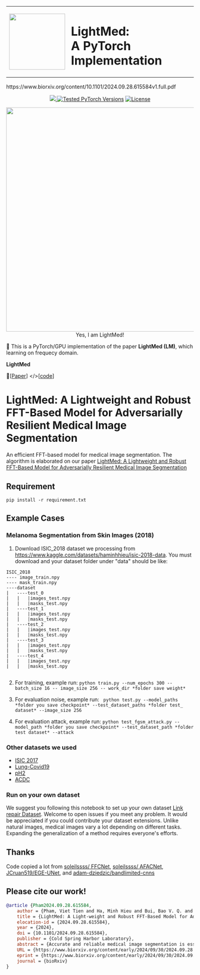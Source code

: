 <div align="center">
  <table>
    <tr>
      <td><img src="logo.jpg" width="150"></td>
      <td><h1>LightMed: <br>A PyTorch Implementation</h1></td>
    </tr>
  </table>
</div>
https://www.biorxiv.org/content/10.1101/2024.09.28.615584v1.full.pdf
<p align="center">
<a href="https://www.biorxiv.org/content/10.1101/2024.09.28.615584v1.full.pdf">
    <img src="https://img.shields.io/badge/bioRxiv-2024.09.28.615584-b31b1b.svg?style=flat" />
      <a href="https://pytorch.org/"><img src="https://img.shields.io/badge/PyTorch-1.x %20%7C%202.x-673ab7.svg" alt="Tested PyTorch Versions"></a>
  <a href="https://opensource.org/licenses/MIT"><img src="https://img.shields.io/badge/License-MIT-4caf50.svg" alt="License"></a>
</p>

<p align="center">
<img src="LightMed.jpg" width="600"> <br>
Yes, I am LightMed!
</p>

🎉 This is a PyTorch/GPU implementation of the paper **LightMed (LM)**, which learning on frequecy domain.

**LightMed**

 📝[[Paper](https://www.biorxiv.org/content/10.1101/2024.09.28.615584v1.full.pdf)] </>[[code](https://github.com/HySonLab/LightMed)]

# LightMed: A Lightweight and Robust FFT-Based Model for Adversarially Resilient Medical Image Segmentation
An efficient FFT-based model for medical image segmentation. The algorithm is elaborated on our paper [LightMed: A Lightweight and Robust FFT-Based Model for Adversarially Resilient Medical Image Segmentation](https://www.biorxiv.org/content/10.1101/2024.09.28.615584v1.full.pdf)

## Requirement

``pip install -r requirement.txt``


## Example Cases
### Melanoma Segmentation from Skin Images (2018)
1. Download ISIC_2018 dataset we processing from https://www.kaggle.com/datasets/haminhhieu/isic-2018-data. You must download and your dataset folder under "data" should be like:

~~~
ISIC_2018
---- image_train.npy  
---- mask_train.npy 
----dataset
|   ----test_0
|   |   |images_test.npy
|   |   |masks_test.npy
|   ----test_1
|   |   |images_test.npy
|   |   |masks_test.npy
|   ----test_2
|   |   |images_test.npy
|   |   |masks_test.npy
|   ----test_3
|   |   |images_test.npy
|   |   |masks_test.npy       
|   ----test_4
|   |   |images_test.npy
|   |   |masks_test.npy 
 
~~~
    
2. For training, example run: ``python train.py --num_epochs 300 --batch_size 16 -- image_size 256 -- work_dir *folder save weight*``

3. For evaluation noise, example run: `` python test.py --model_paths *folder you save checkpoint* --test_dataset_paths *folder test_ dataset* --image_size 256``

4. For evaluation attack, example run: ``python test_fgsm_attack.py --model_path *folder you save checkpoint* --test_dataset_path *folder test dataset* --attack``

### Other datasets we used
- [ISIC 2017](https://www.kaggle.com/datasets/phmvittin/isic-2017-rerun)
- [Lung-Covid19](https://www.kaggle.com/datasets/haminhhieu/lung-data/data)
- [pH2](https://www.kaggle.com/datasets/haminhhieu/ph2-dataset-final)
- [ACDC](https://www.kaggle.com/datasets/haminhhieu/acdc-data-final)  
### Run on  your own dataset
We suggest you following this notebook to set up your own dataset
[Link repair Dataset](https://www.kaggle.com/code/haminhhieu/skin-lesion-segmentation-using-unet/notebook).
Welcome to open issues if you meet any problem. It would be appreciated if you could contribute your dataset extensions. Unlike natural images, medical images vary a lot depending on different tasks. Expanding the generalization of a method requires everyone's efforts.

## Thanks
Code copied a lot from [soleilssss/ FFCNet](https://github.com/soleilssss/FFCNet), [soleilssss/ AFACNet](https://github.com/soleilssss/AFACNet), [JCruan519/EGE-UNet](https://github.com/JCruan519/EGE-UNet), and [adam-dziedzic/bandlimited-cnns](https://github.com/adam-dziedzic/bandlimited-cnns)

## Please cite our work!

```bibtex
@article {Pham2024.09.28.615584,
	author = {Pham, Viet Tien and Ha, Minh Hieu and Bui, Bao V. Q. and Hy, Truong Son},
	title = {LightMed: A Light-weight and Robust FFT-Based Model for Adversarially Resilient Medical Image Segmentation},
	elocation-id = {2024.09.28.615584},
	year = {2024},
	doi = {10.1101/2024.09.28.615584},
	publisher = {Cold Spring Harbor Laboratory},
	abstract = {Accurate and reliable medical image segmentation is essential for computer-aided diagnosis and formulating appropriate treatment plans. However, real-world challenges such as suboptimal image quality and computational resource constraints hinder the effective deployment of deep learning-based segmentation models. To address these issues, we propose LightMed, a novel efficient neural architecture based on Fast Fourier Transform (FFT). Different from prior works, our model directly learns on the frequency domain, harnessing its resilience to noise and uneven brightness, which common artifacts found in medical images. By focusing on low-frequency image components, we significantly reduce computational complexity while preserving essential image features. Our deep learning architecture extracts discriminative features directly from the Fourier domain, leading to improved segmentation accuracy and robustness compared to traditional spatial domain methods. Additionally, we propose a new benchmark incorporating various levels of Gaussian noise to assess susceptibility to noise attacks. The experimental results demonstrate that LightMed not only effectively eliminates noise and consistently achieves accurate image segmentation but also shows robust resistance to imperceptible adversarial attacks compared to other baseline models. Our new benchmark datasets and source code are publicly available at https://github.com/HySonLab/LightMedCompeting Interest StatementThe authors have declared no competing interest.},
	URL = {https://www.biorxiv.org/content/early/2024/09/30/2024.09.28.615584},
	eprint = {https://www.biorxiv.org/content/early/2024/09/30/2024.09.28.615584.full.pdf},
	journal = {bioRxiv}
}
```


